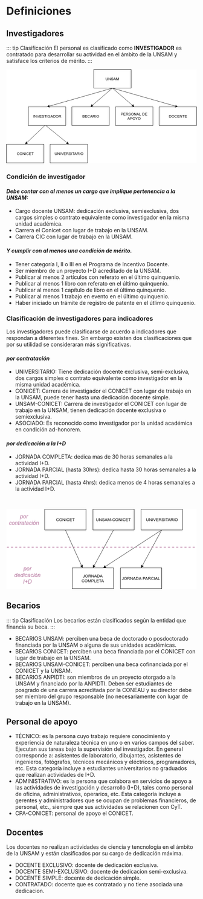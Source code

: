 # Definiciones

## Investigadores

::: tip Clasificación
El personal es clasificado como **INVESTIGADOR** es contratado para desarrollar su actividad en el ámbito de la UNSAM y satisface los criterios de mérito.
:::

![Diagrama Investigadores UNSAM](./InvestigadoresClasificacion.png)

### Condición de investigador

#### _Debe contar con al menos un cargo que implique pertenencia a la UNSAM:_

- Cargo docente UNSAM: dedicación exclusiva, semiexclusiva, dos cargos simples o contrato equivalente como investigador en la misma unidad académica.
- Carrera el Conicet con lugar de trabajo en la UNSAM.
- Carrera CIC con lugar de trabajo en la UNSAM.

#### _Y cumplir con al menos una condición de mérito._

- Tener categoría I, II o III en el Programa de Incentivo Docente.
- Ser miembro de un proyecto I+D acreditado de la UNSAM.
- Publicar al menos 2 artículos con referato en el último quinquenio.
- Publicar al menos 1 libro con referato en el último quinquenio.
- Publicar al menos 1 capítulo de libro en el último quinquenio.
- Publicar al menos 1 trabajo en evento en el último quinquenio.
- Haber iniciado un trámite de registro de patente en el útlimo quinquenio.

### Clasificación de investigadores para indicadores

Los investigadores puede clasificarse de acuerdo a indicadores que respondan a diferentes fines. Sin embargo existen dos clasificaciones que por su utilidad se consideraran más significativas.

#### _por contratación_

- UNIVERSITARIO: Tiene dedicación docente exclusiva, semi-exclusiva, dos cargos simples o contrato equivalente como investigador en la misma unidad académica.
- CONICET: Carrera de investigador el CONICET con lugar de trabajo en la UNSAM, puede tener hasta una dedicación docente simple.
- UNSAM-CONICET: Carrera de investigador el CONICET con lugar de trabajo en la UNSAM, tienen dedicación docente exclusiva o semiexclusiva.
- ASOCIADO: Es reconocido como investigador por la unidad académica en condición ad-honorem.

#### _por dedicación a la I+D_

- JORNADA COMPLETA: dedica mas de 30 horas semanales a la actividad I+D.
- JORNADA PARCIAL (hasta 30hrs): dedica hasta 30 horas semanales a la actividad I+D.
- JORNADA PARCIAL (hasta 4hrs): dedica menos de 4 horas semanales a la actividad I+D.

<br>

![Diagrama Investigadores](./InvestigadoresIndicadores.png)

## Becarios

::: tip Clasificación
Los becarios están clasificados según la entidad que financia su beca.
:::

<!-- ![Diagrama Becarios](./diagramaBecarios.png) -->

- BECARIOS UNSAM: perciben una beca de doctorado o posdoctorado financiada por la UNSAM o alguna de sus unidades académicas.
- BECARIOS CONICET: perciben una beca financiada por el CONICET con lugar de trabajo en la UNSAM.
- BECARIOS UNSAM-CONICET: perciben una beca cofinanciada por el CONICET y la UNSAM.
- BECARIOS ANPIDTI: son miembros de un proyecto otorgado a la UNSAM y financiado por la ANPIDTI. Deben ser estudiantes de posgrado de una carrera acreditada por la CONEAU y su director debe ser miembro del grupo responsable (no necesariamente con lugar de trabajo en la UNSAM).

## Personal de apoyo

- TÉCNICO: es la persona cuyo trabajo requiere conocimiento y experiencia de naturaleza técnica en uno o en varios campos del saber. Ejecutan sus tareas bajo la supervisión del investigador. En general corresponde a: asistentes de laboratorio, dibujantes, asistentes de ingenieros, fotógrafos, técnicos mecánicos y eléctricos, programadores, etc. Esta categoría incluye a estudiantes universitarios no graduados que realizan actividades de I+D.
- ADMINISTRATIVO: es la persona que colabora en servicios de apoyo a las actividades de investigación y desarrollo (I+D), tales como personal de oficina, administrativos, operarios, etc. Esta categoría incluye a gerentes y administradores que se ocupan de problemas financieros, de personal, etc., siempre que sus actividades se relacionen con CyT.
- CPA-CONICET: personal de apoyo el CONICET.

## Docentes

Los docentes no realizan actividades de ciencia y tencnología en el ámbito de la UNSAM y están clasificados por su cargo de dedicación máxima.

- DOCENTE EXCLUSIVO: docente de dedicación exclusiva.
- DOCENTE SEMI-EXCLUSIVO: docente de dedicacion semi-exclusiva.
- DOCENTE SIMPLE: docente de dedicación simple.
- CONTRATADO: docente que es contratado y no tiene asociada una dedicacion.
